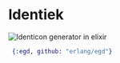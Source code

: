 # Identiek

![Identicon](https://en.wikipedia.org/wiki/Identicon) generator in elixir

```elixir
 {:egd, github: "erlang/egd"}
```
